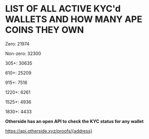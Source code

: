 # LIST OF ALL ACTIVE KYC'd WALLETS AND HOW MANY APE COINS THEY OWN

Zero: 21974

Non-zero: 32300

305+: 30635

610+: 25209

915+: 7516

1220+: 6261

1525+: 4936

1830+: 4433

**Otherside has an open API to check the KYC status for any wallet**

https://api.otherside.xyz/proofs/{address}